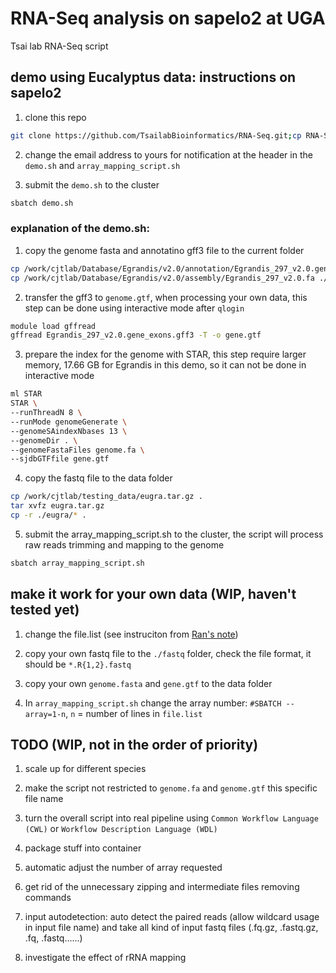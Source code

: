 # RNA-Seq analysis on sapelo2 at UGA

Tsai lab RNA-Seq script

## demo using Eucalyptus data: instructions on sapelo2

1. clone this repo

```bash
git clone https://github.com/TsailabBioinformatics/RNA-Seq.git;cp RNA-Seq/* .
```

2. change the email address to yours for notification at the header in the `demo.sh` and `array_mapping_script.sh`

3. submit the `demo.sh` to the cluster

```bash
sbatch demo.sh
```

### explanation of the demo.sh:

1. copy the genome fasta and annotatino gff3 file to the current folder

```bash
cp /work/cjtlab/Database/Egrandis/v2.0/annotation/Egrandis_297_v2.0.gene_exons.gff3 .
cp /work/cjtlab/Database/Egrandis/v2.0/assembly/Egrandis_297_v2.0.fa ./genome.fa

```

2. transfer the gff3 to `genome.gtf`, when processing your own data, this step can be done using interactive mode after `qlogin`

```bash
module load gffread
gffread Egrandis_297_v2.0.gene_exons.gff3 -T -o gene.gtf 
```

<!-- hays: i think at this point, we could possibly reorganize our directory structure -->

3. prepare the index for the genome with STAR, this step require larger memory, 17.66 GB for Egrandis in this demo, so it can not be done in interactive mode

```bash
ml STAR
STAR \
--runThreadN 8 \
--runMode genomeGenerate \
--genomeSAindexNbases 13 \
--genomeDir . \
--genomeFastaFiles genome.fa \
--sjdbGTFfile gene.gtf
```

<!-- hays: here my program was killed. we could possibly offer debugging support -->

4. copy the fastq file to the data folder

```bash
cp /work/cjtlab/testing_data/eugra.tar.gz .
tar xvfz eugra.tar.gz
cp -r ./eugra/* .
```

5. submit the array_mapping_script.sh to the cluster, the script will process raw reads trimming and mapping to the genome

```bash
sbatch array_mapping_script.sh
```

## make it work for your own data (WIP, haven't tested yet)

1. change the file.list (see instruciton from [Ran's note](https://www.evernote.com/shard/s202/client/snv?noteGuid=070f6281-ef94-47c1-a4df-3dbb2083693c&noteKey=2e87d16e54db6d4b&sn=https%3A%2F%2Fwww.evernote.com%2Fshard%2Fs202%2Fsh%2F070f6281-ef94-47c1-a4df-3dbb2083693c%2F2e87d16e54db6d4b&title=RNAseq%2Bpipeline%2B%2528SLURM%2Bsystem%2B2020%2529))

2. copy your own fastq file to the `./fastq` folder, check the file format, it should be `*.R{1,2}.fastq`

3. copy your own `genome.fasta` and `gene.gtf` to the data folder

4. In `array_mapping_script.sh` change the array number: `#SBATCH --array=1-n`, `n` = number of lines in `file.list`

## TODO (WIP, not in the order of priority)

1. scale up for different species

2. make the script not restricted to `genome.fa` and `genome.gtf` this specific file name

3. turn the overall script into real pipeline using `Common Workflow Language (CWL)` or `Workflow Description Language (WDL)`

4. package stuff into container

5. automatic adjust the number of array requested

6. get rid of the unnecessary zipping and intermediate files removing commands

7. input autodetection: auto detect the paired reads (allow wildcard usage in input file name) and take all kind of input fastq files (.fq.gz, .fastq.gz, .fq, .fastq......)

8. investigate the effect of rRNA mapping
